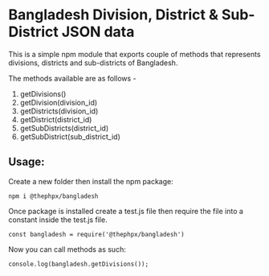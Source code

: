# Bangladesh Division, District & Sub-District JSON data

This is a simple npm module that exports couple of methods that represents divisions, districts and sub-districts of Bangladesh.

The methods available are as follows - 

1. getDivisions()
2. getDivision(division_id)
3. getDistricts(division_id)
4. getDistrict(district_id)
5. getSubDistricts(district_id)
6. getSubDistrict(sub_district_id)


## Usage:

Create a new folder then install the npm package:

`npm i @thephpx/bangladesh`

Once package is installed create a test.js file then require the file into a constant inside the test.js file.

`const bangladesh = require('@thephpx/bangladesh')`

Now you can call methods as such:

`console.log(bangladesh.getDivisions());`

